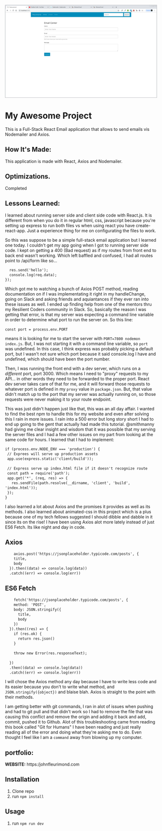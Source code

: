 ![ReactEmail](public/email.png)


# My Awesome Project
This is a Full-Stack React Email application that allows to send emails vis Nodemailer and Axios.

## How It's Made:
This application is made with React, Axios and Nodemailer.

## Optimizations.
Completed

## Lessons Learned:
I learned about running server side and client side code with React.js. It is different from when you do it in regular html, css, javascript because you're setting up express to run both files vs when using react you have create-react-app. Just a experience thing for me on configurating the files to work.

So this was suppose to be a simple full-stack email application but I learned one today. I couldn't get my app going when I got to running server side code. I kept on getting a 400 (Bad request) as if my routes from front end to back end wasn't working. Which left baffled and confused, I had all routes point to /api/form like so...

```app.post('/api/form', (req, res) => {
  res.send('hello');
  console.log(req.data);
});
```

Which got me to watching a bunch of Axios POST method, reading documentation on if I was implementating it right in my  handleChange, going on Slack and asking friends and aquiantances if they ever ran into these issues as well. I ended up finding help from one of the mentors thru my Resilient Coders community in Slack. So, basically the reason I was getting that error, is that my server was expecting a command line variable in order to determine what port to run the server on. So this line:

`const port = process.env.PORT`

means it is looking for me to start the server with `PORT=7800 nodemon index.js`. But, I was not starting it with a command line variable, so `port` was undefined. In this case, I think express was probably picking a default port, but I wasn't not sure which port because it said console.log I have and undefined, which should have been the port number.

Then, I was running the front end with a dev server, which runs on a _different_ port, port 3000. Which means I need to "proxy" requests to my API... in other words they need to be forwarded to the proper port. React dev server takes care of that for me, and it will forward those requests to whatever port is defined in my `proxy` value in `package.json`. But, that value didn't match up to the port that my server was actually running on, so those requests were never making it to your route endpoint.

This was just didn't happen just like that, this was an all day affair. I wanted to find the best npm to handle this for my website and even after solving this I rain in more issues. I rain into a 500 error but long story short I had to end up going to the gent that actually had made this tutorial.  @smithmanny had giving me clear insight and wisdom that it was possible that my serving the server files and I had a few other issues on my part from looking at the same code for hours. I learned that I had to implement:

```
if (process.env.NODE_ENV === 'production') {
 // Exprees will serve up production assets
 app.use(express.static('client/build'));

 // Express serve up index.html file if it doesn't recognize route
 const path = require('path');
 app.get('*', (req, res) => {
   res.sendFile(path.resolve(__dirname, 'client', 'build', 'index.html'));
 });
}
```



I also learned a lot about Axios and the promises it provides as well as its methods. I also learned about animated-css in this project which is a plus because one of my tech fellows suggested I should dibble and dabble in it since its on the rise!
I have been using Axios alot more lately instead of just ES6 Fetch. Its like night and day in code.

## Axios
```
    axios.post('https://jsonplaceholder.typicode.com/posts', {
    title,
    body
  }).then((data) => console.log(data))
  .catch((err) => console.log(err))
  ```
## ES6 Fetch
```
    fetch('https://jsonplaceholder.typicode.com/posts', {
    method: 'POST',
    body: JSON.stringify({
      title,
      body
    })
  }).then((res) => {
    if (res.ok) {
      return res.json()
    }

    throw new Error(res.responseText);

  })
  .then((data) => console.log(data))
  .catch((err) => console.log(err))
  ```
I will chose the Axios method any day because I have to write less code and its easier because you don't to write what method, and `JSON.stringify({object})` and blaise blah. Axios is straight to the point with their methods.

I am getting better with git commands, I ran in alot of issues when pushing and had to git pull and that didn't work so I had to remove the file that was causing this conflict and remove the origin and adding it back and add, commit, pushed it to Github. Alot of this troubleshooting came from reading this book called "Git for Humans" I have been reading and just really reading all of the error and doing what they're asking me to do. Even thought I feel like I am a `command` away from blowing up my computer.


## portfolio:
**WEBSITE:** https:/johnfleurimond.com

## Installation

1. Clone repo
2. run `npm install`

## Usage

1. run `npm run dev`
